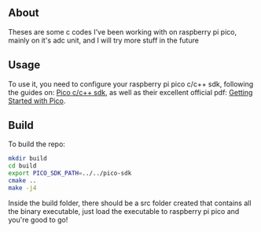 ## About
Theses are some c codes I've been working with on raspberry pi pico, mainly on it's adc unit, and I will try more stuff in the future

## Usage
To use it, you need to configure your raspberry pi pico c/c++ sdk, following the guides on: [Pico c/c++ sdk](https://github.com/raspberrypi/pico-sdk), 
as well as their excellent official pdf: [Getting Started with Pico](https://datasheets.raspberrypi.com/pico/getting-started-with-pico.pdf).

## Build
To build the repo:
```bash
mkdir build
cd build
export PICO_SDK_PATH=../../pico-sdk
cmake ..
make -j4
```
Inside the build folder, there should be a src folder created that contains all the binary executable, just load the executable to raspberry pi pico 
and you're good to go!
